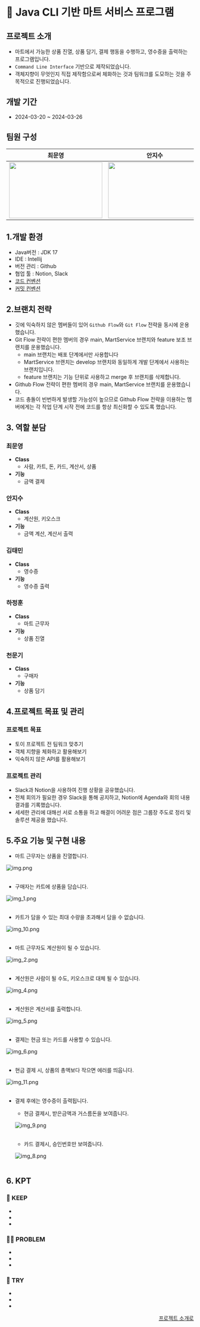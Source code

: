 # 🛒 Java CLI 기반 마트 서비스 프로그램

## 프로젝트 소개

- 마트에서 가능한 상품 진열, 상품 담기, 결제 행동을 수행하고, 영수증을 출력하는 프로그램입니다.
- ``Command Line Interface`` 기반으로 제작되었습니다.
- 객체지향이 무엇인지 직접 제작함으로써 체화하는 것과 팀워크를 도모하는 것을 주목적으로 진행되었습니다.

## 개발 기간

- 2024-03-20 ~ 2024-03-26

## 팀원 구성

|                                                                **최문영**                                                                 |                                                                **안지수**                                                                 |                                                                **김태민**                                                                 |                                                                **하정훈**                                                                 |                                                                **천문기**                                                                 |
|:--------------------------------------------------------------------------------------------------------------------------------------:|:--------------------------------------------------------------------------------------------------------------------------------------:|:--------------------------------------------------------------------------------------------------------------------------------------:|:--------------------------------------------------------------------------------------------------------------------------------------:|:--------------------------------------------------------------------------------------------------------------------------------------:|
| <img src="https://github.com/Mungi-Cheon/HACK_MartService/assets/159132478/dd35480f-979a-455e-825b-7a012c24bcc3" height=150 width=250> | <img src="https://github.com/Mungi-Cheon/HACK_MartService/assets/159132478/80cc52ee-80d6-4be6-9caa-dcca017a58fc" height=150 width=250> | <img src="https://github.com/Mungi-Cheon/HACK_MartService/assets/159132478/2aa5b281-235b-4784-8ddc-732df3cc9ba9" height=150 width=250> | <img src="https://github.com/Mungi-Cheon/HACK_MartService/assets/159132478/504c818a-19c8-44f0-94a2-b428596ab5c4" height=150 width=250> | <img src="https://github.com/Mungi-Cheon/HACK_MartService/assets/159132478/eff6bcf3-2bc8-4a57-a6f8-e8017cd170e9" height=150 width=250> |

## 1.개발 환경

- Java버전 : JDK 17
- IDE : Intellij
- 버전 관리 : Github
- 협업 툴 : Notion, Slack
- [코드 컨벤션](https://www.notion.so/a679d2872cef45ab889763c46b3e4832)
- [커밋 컨벤션](https://www.notion.so/aed0e405bc384cb3b4a78b8e375e34d2)

## 2.브랜치 전략

- 깃에 익숙하지 않은 멤버들이 있어 `Github Flow`와 `Git Flow` 전략을 동시에 운용했습니다.
- Git Flow 전략이 편한 멤버의 경우 main, MartService 브랜치와 feature 보조 브랜치를 운용했습니다.
    - main 브랜치는 배포 단계에서만 사용합니다
    - MartService 브랜치는 develop 브랜치와 동일하게 개발 단계에서 사용하는 브랜치입니다.
    - feature 브랜치는 기능 단위로 사용하고 merge 후 브랜치를 삭제합니다.
- Github Flow 전략이 편한 멤버의 경우 main, MartService 브랜치를 운용했습니다.
- 코드 충돌이 빈번하게 발생할 가능성이 높으므로 Github Flow 전략을 이용하는 멤버에게는 각 작업 단계 시작 전에 코드를 항상 최신화할 수 있도록 했습니다.

## 3. 역할 분담

### 최문영

- **Class**
    - 사람, 카트, 돈, 카드, 계산서, 상품
- **기능**
    - 금액 결제

### 안지수

- **Class**
    - 계산원, 키오스크
- **기능**
    - 금액 계산, 계산서 출력

### 김태민

- **Class**
    - 영수증
- **기능**
    - 영수증 출력

### 하정훈

- **Class**
    - 마트 근무자
- **기능**
    - 상품 진열

### 천문기

- **Class**
    - 구매자
- **기능**
    - 상품 담기

## 4.프로젝트 목표 및 관리

### 프로젝트 목표

- 토이 프로젝트 전 팀워크 맞추기
- 객체 지향을 체화하고 활용해보기
- 익숙하지 않은 API를 활용해보기

### 프로젝트 관리

- Slack과 Notion을 사용하여 진행 상황을 공유했습니다.
- 전체 회의가 필요한 경우 Slack을 통해 공지하고, Notion에 Agenda와 회의 내용결과를 기록했습니다.
- 세세한 관리에 대해선 서로 소통을 하고 해결이 어려운 점은 그룹장 주도로 정리 및 솔루션 제공을 했습니다.

## 5.주요 기능 및 구현 내용

- 마트 근무자는 상품을 진열합니다.

![img.png](img.png)
<br><br>

- 구매자는 카트에 상품을 담습니다.

![img_1.png](img_1.png)
<br><br>

- 카트가 담을 수 있는 최대 수량을 초과해서 담을 수 없습니다.

![img_10.png](img_10.png)
<br><br>

- 마트 근무자도 계산원이 될 수 있습니다.

![img_2.png](img_2.png)
<br><br>

- 계산원은 사람이 될 수도, 키오스크로 대체 될 수 있습니다.

![img_4.png](img_4.png)
<br><br>

- 계산원은 계산서를 출력합니다.

![img_5.png](img_5.png)
<br><br>

- 결제는 현금 또는 카드를 사용할 수 있습니다.

![img_6.png](img_6.png)
<br><br>

- 현금 결제 시, 상품의 총액보다 작으면 에러를 띄웁니다.

![img_11.png](img_11.png)
<br><br>

- 결제 후에는 영수증이 출력됩니다.

    - 현금 결제시, 받은금액과 거스름돈을 보여줍니다.

  ![img_9.png](img_9.png)
  <br><br>

    - 카드 결제시, 승인번호만 보여줍니다.

  ![img_8.png](img_8.png)
  <br><br>

## 6. KPT

### 🥰 KEEP

-
-
-

### 😵‍💫 PROBLEM

-
-
-

### 🤩 TRY

-
-
-

<div align="right">

[프로젝트 소개로](#프로젝트-소개)

</div>